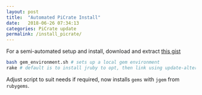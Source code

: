 ```yaml
---
layout: post
title:  "Automated PiCrate Install"
date:   2018-06-26 07:34:13
categories: PiCrate update
permalink: /install_picrate/
---
```


For a semi-automated setup and install, download and extract [this gist](https://gist.github.com/monkstone/8f06529790c36f5b7f668015faadcbc5/archive/94c5262e4fbe4bfbc615a40478255b48cc1eaf8c.zip)

```bash
bash gem_environment.sh # sets up a local gem environment
rake # default is to install jruby to opt, then link using update-alternatives
```
Adjust script to suit needs if required, now installs `gems` with `jgem` from `rubygems`.
